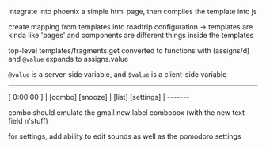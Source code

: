 
integrate into phoenix a simple html page, then compiles the template into js

create mapping from templates into roadtrip configuration
 -> templates are kinda like 'pages' and components are different things inside the templates

top-level templates/fragments get converted to functions with (assigns/d) and `@value` expands to assigns.value

`@value` is a server-side variable, and `$value` is a client-side variable

------------------------

[ 0:00:00 ] | [combo]
  [snooze]  | [list]
 [settings] | -------

combo should emulate the gmail new label combobox (with the new text field n'stuff)

for settings, add ability to edit sounds as well as the pomodoro settings
